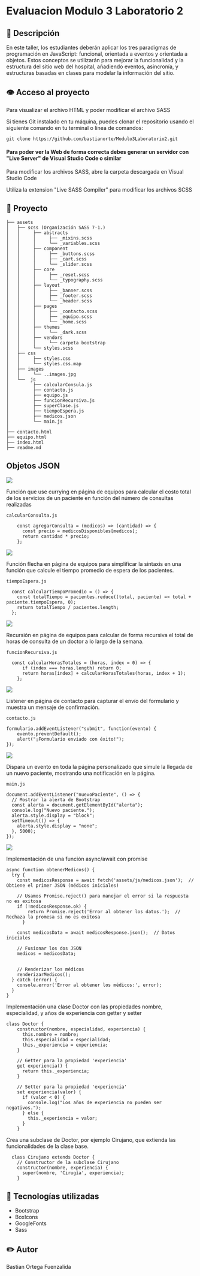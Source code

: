 # Evaluacion Modulo 3 Laboratorio 2

## 📖 Descripción
En este taller, los estudiantes deberán aplicar los tres paradigmas de programación en
JavaScript: funcional, orientada a eventos y orientada a objetos. Estos conceptos se
utilizarán para mejorar la funcionalidad y la estructura del sitio web del hospital, añadiendo
eventos, asincronía, y estructuras basadas en clases para modelar la información del sitio.


## 👁️ Acceso al proyecto
  Para visualizar el archivo HTML y poder modificar el archivo SASS

  Si tienes Git instalado en tu máquina, puedes clonar el repositorio usando el siguiente comando en tu terminal o línea de comandos:

  ```
  git clone https://github.com/bastianorte/Modulo3Laboratorio2.git
  ```

  #### Para poder ver la Web de forma correcta debes generar un servidor con "Live Server" de Visual Studio Code o similar
  
  Para modificar los archivos SASS, abre la carpeta descargada en Visual Studio Code

  Utiliza la extension "Live SASS Compiler" para modificar los archivos SCSS

## 📁 Proyecto 
```
├── assets      
│   ├── scss (Organización SASS 7-1.)
│   │     ├── abstracts
│   │     │     ├── _mixins.scss
│   │     │     └── _variables.scss
│   │     ├── component
│   │     │     ├── _buttons.scss
│   │     │     ├── _cart.scss
│   │     │     └── _slider.scss
│   │     ├── core
│   │     │     ├── _reset.scss
│   │     │     └── _typography.scss
│   │     ├── layout
│   │     │     ├── _banner.scss
│   │     │     ├── _footer.scss
│   │     │     └── _header.scss
│   │     ├── pages
│   │     │     ├── _contacto.scss
│   │     │     ├── _equipo.scss
│   │     │     └── _home.scss
│   │     ├── themes
│   │     │     └── _dark.scss
│   │     ├── vendors
│   │     │     └── carpeta bootstrap
│   │     └── styles.scss
│   ├── css
│   │     ├── styles.css
│   │     └── styles.css.map
│   ├── images
│   │     └── ..images.jpg
│   └──  js    
│         ├── calcularConsula.js
│         ├── contacto.js
│         ├── equipo.js
│         ├── funcionRecursiva.js
│         ├── superClase.js
│         ├── tiempoEspera.js
│         ├── medicos.json
│         └── main.js       
│
├── contacto.html  
├── equipo.html 
├── index.html 
├── readme.md                  
```

##  Objetos JSON

<picture>
  <img src="https://github.com/bastianorte/Modulo3Laboratorio1/blob/main/assets/images/cap1.png">
</picture>

Función que use currying en página de equipos para calcular el costo total de los servicios de un paciente en función del número de consultas realizadas
```
calcularConsulta.js

    const agregarConsulta = (medicos) => (cantidad) => {
      const precio = medicosDisponibles[medicos];
      return cantidad * precio;
    };
```

<picture>
  <img src="https://github.com/bastianorte/Modulo3Laboratorio1/blob/main/assets/images/cap1.png">
</picture>

Función flecha en página de equipos para simplificar la sintaxis en una función que calcule el tiempo promedio de espera de los pacientes.
```
tiempoEspera.js

  const calcularTiempoPromedio = () => {
    const totalTiempo = pacientes.reduce((total, paciente) => total + paciente.tiempoEspera, 0);
    return totalTiempo / pacientes.length;
  };
```

<picture>
  <img src="https://github.com/bastianorte/Modulo3Laboratorio1/blob/main/assets/images/cap1.png">
</picture>

Recursión en página de equipos para calcular de forma recursiva el total de horas de consulta de un doctor a lo largo de la semana.

```
funcionRecursiva.js

  const calcularHorasTotales = (horas, index = 0) => {
      if (index === horas.length) return 0; 
      return horas[index] + calcularHorasTotales(horas, index + 1); 
    };
```

<picture>
  <img src="https://github.com/bastianorte/Modulo3Laboratorio1/blob/main/assets/images/cap1.png">
</picture>

Listener en página de contacto para capturar el envío del formulario y muestra un mensaje de confirmación.

```
contacto.js

formulario.addEventListener("submit", function(evento) {
    evento.preventDefault();
    alert("¡Formulario enviado con éxito!");
});
```

<picture>
  <img src="https://github.com/bastianorte/Modulo3Laboratorio1/blob/main/assets/images/cap1.png">
</picture>

Dispara un evento en toda la página personalizado que simule la llegada de un nuevo paciente, mostrando una notificación en la página.

```
main.js

document.addEventListener("nuevoPaciente", () => {
  // Mostrar la alerta de Bootstrap
  const alerta = document.getElementById("alerta");
  console.log("Nuevo paciente.");
  alerta.style.display = "block";
  setTimeout(() => {
    alerta.style.display = "none"; 
  }, 5000);
});
```

<picture>
  <img src="https://github.com/bastianorte/Modulo3Laboratorio1/blob/main/assets/images/cap1.png">
</picture>

Implementación de una función async/await con promise

```
async function obtenerMedicos() {
  try {
    const medicosResponse = await fetch('assets/js/medicos.json');  // Obtiene el primer JSON (médicos iniciales)

    // Usamos Promise.reject() para manejar el error si la respuesta no es exitosa
    if (!medicosResponse.ok) {
        return Promise.reject('Error al obtener los datos.');  // Rechaza la promesa si no es exitosa
      }

    const medicosData = await medicosResponse.json();  // Datos iniciales

    // Fusionar los dos JSON
    medicos = medicosData;


    // Renderizar los médicos
    renderizarMedicos();
  } catch (error) {
    console.error('Error al obtener los médicos:', error);
  }
}
```


Implementación una clase Doctor con las propiedades nombre, especialidad, y años de experiencia con getter y setter

```
class Doctor {
    constructor(nombre, especialidad, experiencia) {
      this.nombre = nombre;
      this.especialidad = especialidad;
      this._experiencia = experiencia; 
    }
  
    // Getter para la propiedad 'experiencia'
    get experiencia() {
      return this._experiencia;
    }
  
    // Setter para la propiedad 'experiencia'
    set experiencia(valor) {
      if (valor < 0) {
        console.log("Los años de experiencia no pueden ser negativos.");
      } else {
        this._experiencia = valor;
      }
    }
```

Crea una subclase de Doctor, por ejemplo Cirujano, que extienda las funcionalidades de la clase base.

```
  class Cirujano extends Doctor {
    // Constructor de la subclase Cirujano
    constructor(nombre, experiencia) {
      super(nombre, 'Cirugía', experiencia);
    }
```



## 🔧 Tecnologías utilizadas
* Bootstrap
* BoxIcons
* GoogleFonts
* Sass


## :pencil2: Autor
Bastian Ortega Fuenzalida